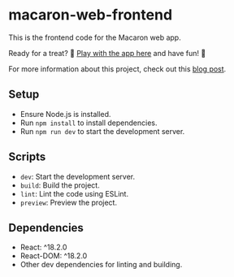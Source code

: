 # macaron-web-frontend

This is the frontend code for the Macaron web app.

Ready for a treat? 🍬 [Play with the app here](https://macaron-web.vercel.app/) and have fun! 🎉

For more information about this project, check out this [blog post](https://mich0w0h.hatenablog.com/entry/2024/02/27/120204).

## Setup

- Ensure Node.js is installed.
- Run `npm install` to install dependencies.
- Run `npm run dev` to start the development server.

## Scripts

- `dev`: Start the development server.
- `build`: Build the project.
- `lint`: Lint the code using ESLint.
- `preview`: Preview the project.

## Dependencies

- React: ^18.2.0
- React-DOM: ^18.2.0
- Other dev dependencies for linting and building.
